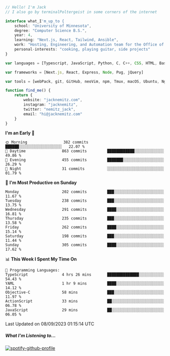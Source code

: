 ```typescript
// Hello! I'm Jack
// I also go by terminalPoltergeist in some corners of the internet

interface what_I'm_up_to {
    school: "University of Minnesota",
    degree: "Computer Science B.S.",
    year: 4,
    learning: "Next.js, React, Tailwind, Ansible",
    work: "Hosting, Engineering, and Automation team for the Office of Information Technology at UMN",
    personal-interests: "cooking, playing guitar, side projects"
}

var languages = [Typescript, JavaScript, Python, C, C++, CSS, HTML, Bash, VimScript]

var frameworks = [Next.js, React, Express, Node, Pug, jQuery]

var tools = [webPack, git, GitHub, neoVim, npm, Tmux, macOS, Ubuntu, Nginx, Ansible, Cloudflare, DigitalOcean]

function find_me() {
    return {
        website: "jacknemitz.com",
        instagram: "jacknemitz",
        twitter: "nemitz_jack",
        email: "hi@jacknemitz.com"
    }
}
```

<!--START_SECTION:waka-->
**I'm an Early 🐤** 

```text
🌞 Morning                382 commits         ██████░░░░░░░░░░░░░░░░░░░   22.07 % 
🌆 Daytime                863 commits         ████████████░░░░░░░░░░░░░   49.86 % 
🌃 Evening                455 commits         ███████░░░░░░░░░░░░░░░░░░   26.29 % 
🌙 Night                  31 commits          ░░░░░░░░░░░░░░░░░░░░░░░░░   01.79 % 
```
📅 **I'm Most Productive on Sunday** 

```text
Monday                   202 commits         ███░░░░░░░░░░░░░░░░░░░░░░   11.67 % 
Tuesday                  238 commits         ███░░░░░░░░░░░░░░░░░░░░░░   13.75 % 
Wednesday                291 commits         ████░░░░░░░░░░░░░░░░░░░░░   16.81 % 
Thursday                 235 commits         ███░░░░░░░░░░░░░░░░░░░░░░   13.58 % 
Friday                   262 commits         ████░░░░░░░░░░░░░░░░░░░░░   15.14 % 
Saturday                 198 commits         ███░░░░░░░░░░░░░░░░░░░░░░   11.44 % 
Sunday                   305 commits         ████░░░░░░░░░░░░░░░░░░░░░   17.62 % 
```


📊 **This Week I Spent My Time On** 

```text
💬 Programming Languages: 
TypeScript               4 hrs 26 mins       ██████████████░░░░░░░░░░░   54.43 % 
YAML                     1 hr 9 mins         ████░░░░░░░░░░░░░░░░░░░░░   14.12 % 
Objective-C              58 mins             ███░░░░░░░░░░░░░░░░░░░░░░   11.97 % 
ActionScript             33 mins             ██░░░░░░░░░░░░░░░░░░░░░░░   06.78 % 
JavaScript               29 mins             ██░░░░░░░░░░░░░░░░░░░░░░░   06.05 % 
```


 Last Updated on 08/09/2023 01:15:14 UTC
<!--END_SECTION:waka-->

##### What I'm Listening to...

[![spotify-github-profile](https://spotify-github-profile.vercel.app/api/view?uid=jack.nemitz&cover_image=true&show_offline=true&bar_color=53b14f&bar_color_cover=false&background_color=121212FF)](https://spotify-github-profile.vercel.app/api/view?uid=jack.nemitz&redirect=true)

